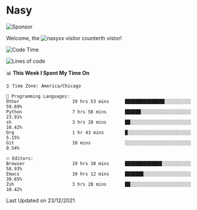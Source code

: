 # Nasy

<!--
<p align="center">
<img height="200" src="https://github-readme-stats.vercel.app/api?username=nasyxx&count_private=true&show_icons=true&theme=dracula&include_all_commits=true"/>
<img height="200" src="https://github-readme-stats.vercel.app/api/top-langs/?username=nasyxx&theme=dracula&hide=html,jupyter+notebook&count_private=true&show_icons=true"/>
</p>

  
----------------
-->

![Sponsor](https://img.shields.io/static/v1.svg?label=Sponsor&message=%E2%9D%A4&logo=GitHub&style=flat&color=pink)
 
Welcome, the ![nasyxx visitor counter](https://count.getloli.com/get/@nasyxx?theme=rule34)th vistor!
 
<!--START_SECTION:waka-->
![Code Time](http://img.shields.io/badge/Code%20Time-1%2C603%20hrs%2043%20mins-blue)

![Lines of code](https://img.shields.io/badge/From%20Hello%20World%20I%27ve%20Written-5%20Million%20lines%20of%20code-blue)

📊 **This Week I Spent My Time On** 

```text
⌚︎ Time Zone: America/Chicago

💬 Programming Languages: 
Other                    19 hrs 53 mins      ███████████████░░░░░░░░░░   59.69% 
Python                   7 hrs 58 mins       ██████░░░░░░░░░░░░░░░░░░░   23.91% 
sh                       3 hrs 28 mins       ██░░░░░░░░░░░░░░░░░░░░░░░   10.42% 
Org                      1 hr 43 mins        █░░░░░░░░░░░░░░░░░░░░░░░░   5.15% 
Git                      10 mins             ░░░░░░░░░░░░░░░░░░░░░░░░░   0.54%

🔥 Editors: 
Browser                  19 hrs 38 mins      ██████████████░░░░░░░░░░░   58.93% 
Emacs                    10 hrs 12 mins      ███████░░░░░░░░░░░░░░░░░░   30.65% 
Zsh                      3 hrs 28 mins       ██░░░░░░░░░░░░░░░░░░░░░░░   10.42%

```


 Last Updated on 23/12/2021
<!--END_SECTION:waka-->

<!-- ![visitors](https://visitor-badge.laobi.icu/badge?page_id=nasyxx.nasyxx) -->

